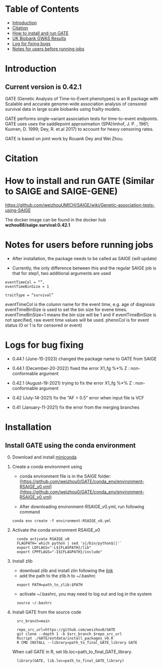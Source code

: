 Table of Contents
=================

   * [Introduction](#introduction)
   * [Citation](#citation)
   * [How to install and run GATE](#how-to-install-and-run-saige-and-saige-gene)
   * [UK Biobank GWAS Results](#uk-biobank-gwas-results)
   * [Log for fixing bugs](#log-for-fixing-bugs)
   * [Notes for users before running jobs](#notes-for-users-before-running-jobs)

# Introduction


## Current version is 0.42.1

GATE (Genetic Analysis of Time-to-Event phenotypes) is an R package with Scalable and accurate genome-wide association analysis of censored survival data in large scale biobanks using frailty models. 

GATE performs single-variant association tests for time-to-event endpoints. GATE uses uses the saddlepoint approximation (SPA)(mhof, J. P. , 1961; Kuonen, D. 1999; Dey, R. et.al 2017) to account for heavy censoring rates. 

GATE is based on joint work by Rouank Dey and Wei Zhou. 


# Citation


# How to install and run GATE (Similar to SAIGE and SAIGE-GENE) 

  https://github.com/weizhouUMICH/SAIGE/wiki/Genetic-association-tests-using-SAIGE

The docker image can be found in the docker hub **wzhou88/saige.survival:0.42.1**

# Notes for users before running jobs
* After installation, the package needs to be called as SAIGE (will update)

* Currently, the only difference between this and the regular SAIGE job is that for step1, two additional arguments are used 
```
eventTimeCol = “”,
eventTimeBinSize = 1
``` 

```
traitType = “survival”
```


eventTimeCol is the column name for the event time, e.g. age of diagnosis
eventTimeBinSize is used to set the bin size for evene times. eventTimeBinSize=1 means the bin size will be 1 and if  eventTimeBinSize is not specified, raw event time values will be used. phenoCol is for event status (0 or 1 is for censored or event) 

# Logs for bug fixing

* 0.44.1 (June-15-2023) changed the package name to GATE from SAIGE

* 0.44.1 (December-20-2022) fixed the error X1_fg %*% Z : non-conformable argument

* 0.42.1 (August-19-2021) trying to fix the error X1_fg %*% Z : non-conformable argument 

* 0.42 (July-14-2021) fix the "AF > 0.5" error when input file is VCF

* 0.41 (January-11-2021) fix the error from the merging branches


# Installation

##  Install GATE using the conda environment

0. Download and install [miniconda](https://docs.conda.io/en/latest/miniconda.html)


1. Create a conda environment using

     * conda environment file is in the SAIGE folder: [https://github.com/weizhou0/GATE/conda_env/environment-RSAIGE_v0.yml](https://github.com/weizhou0/GATE/conda_env/environment-RSAIGE_v0.yml)

     * After downloading environment-RSAIGE_v0.yml, run following command

     ```
     conda env create -f environment-RSAIGE_v0.yml
     ```

2. Activate the conda environment RSAIGE_v0
     ```
       conda activate RSAIGE_v0
       FLAGPATH=`which python | sed 's|/bin/python$||'`
       export LDFLAGS="-L${FLAGPATH}/lib"
       export CPPFLAGS="-I${FLAGPATH}/include"
     ```
3. Install zlib 

     * download zlib and install zlin following the [link](https://geeksww.com/tutorials/libraries/zlib/installation/installing_zlib_on_ubuntu_linux.php)
     * add the path to the zlib.h to ~/.bashrc
     ```
       export PATH=path_to_zlib:$PATH  
     ```
     * activate ~/.bashrc, you may need to log out and log in the system 
     ```
       source ~/.bashrc
     ```

4. Install GATE from the source code

     ```
       src_branch=main

       repo_src_url=https://github.com/weizhou0/GATE
       git clone --depth 1 -b $src_branch $repo_src_url
       Rscript ./GATE/extdata/install_packages_v0.R
       R CMD INSTALL --library=path_to_final_GATE_library GATE
     ```

     When call GATE in R, set lib.loc=path_to_final_GATE_library. 

     ```
       library(GATE, lib.loc=path_to_final_GATE_library)
     ```

	       
